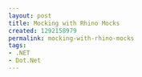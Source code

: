 ```yaml
---
layout: post
title: Mocking with Rhino Mocks
created: 1292158979
permalink: mocking-with-rhino-mocks
tags:
- .NET
- Dot.Net
---
```


